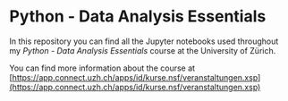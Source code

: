 # Python - Data Analysis Essentials

In this repository you can find all the Jupyter notebooks used throughout my _Python - Data Analysis Essentials_ course at the University of Zürich.

You can find more information about the course at [https://app.connect.uzh.ch/apps/id/kurse.nsf/veranstaltungen.xsp](https://app.connect.uzh.ch/apps/id/kurse.nsf/veranstaltungen.xsp)
